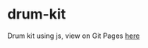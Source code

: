 # drum-kit
Drum kit using js, view on Git Pages [here](https://blu301.github.io/drum-kit/index.html)
